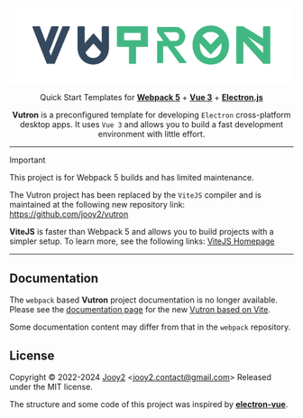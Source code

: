 <div align="center">

![vutron-logo](src/renderer/assets/img/vutron-logo.png)

Quick Start Templates for **[Webpack 5](https://webpack.js.org)** + **[Vue 3](https://vuejs.org/)** + **[Electron.js](https://www.electronjs.org/)**

**Vutron** is a preconfigured template for developing `Electron` cross-platform desktop apps. It uses `Vue 3` and allows you to build a fast development environment with little effort.

</div>

---

> [!IMPORTANT]
> This project is for Webpack 5 builds and has limited maintenance.
>
> The Vutron project has been replaced by the `ViteJS` compiler and is maintained at the following new repository link: https://github.com/jooy2/vutron
>
> **ViteJS** is faster than Webpack 5 and allows you to build projects with a simpler setup. To learn more, see the following links: [ViteJS Homepage](https://vitejs.dev)

---

## Documentation

The `webpack` based **Vutron** project documentation is no longer available.
Please see the [documentation page](https://vutron.jooy2.com) for the new [Vutron based on Vite](https://github.com/jooy2/vutron).

Some documentation content may differ from that in the `webpack` repository.

## License

Copyright © 2022-2024 [Jooy2](https://jooy2.com) <[jooy2.contact@gmail.com](mailto:jooy2.contact@gmail.com)> Released under the MIT license.

The structure and some code of this project was inspired by **[electron-vue](https://github.com/SimulatedGREG/electron-vue)**.
